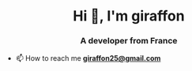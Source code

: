 <h1 align="center">Hi 👋, I'm giraffon</h1>
<h3 align="center">A developer from France</h3>

- 📫 How to reach me **giraffon25@gmail.com**

